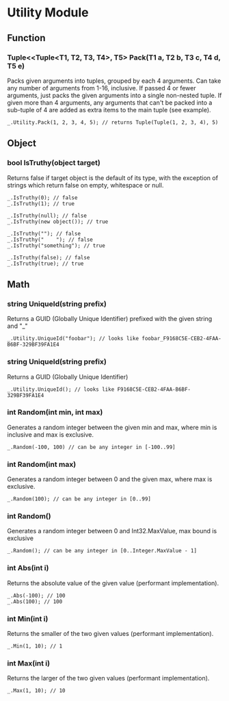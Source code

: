 # Utility Module

## Function
### Tuple\<\<Tuple\<T1, T2, T3, T4\>, T5\> Pack(T1 a, T2 b, T3 c, T4 d, T5 e)
Packs given arguments into tuples, grouped by each 4 arguments. Can take any number of arguments from 1-16, inclusive. If passed 4 or fewer arguments, just packs the given arguments into a single non-nested tuple. If given more than 4 arguments, any arguments that can't be packed into a sub-tuple of 4 are added as extra items to the main tuple (see example).
```
_.Utility.Pack(1, 2, 3, 4, 5); // returns Tuple(Tuple(1, 2, 3, 4), 5)
```



## Object
### bool IsTruthy(object target)
Returns false if target object is the default of its type, with the exception of strings which return false on empty, whitespace or null.
```
_.IsTruthy(0); // false
_.IsTruthy(1); // true

_.IsTruthy(null); // false
_.IsTruthy(new object()); // true

_.IsTruthy(""); // false
_.IsTruthy("    "); // false
_.IsTruthy("something"); // true

_.IsTruthy(false); // false
_.IsTruthy(true); // true
```

## Math
### string UniqueId(string prefix)
Returns a GUID (Globally Unique Identifier) prefixed with the given string and "\_"
```
_.Utility.UniqueId("foobar"); // looks like foobar_F9168C5E-CEB2-4FAA-B6BF-329BF39FA1E4
```

### string UniqueId(string prefix)
Returns a GUID (Globally Unique Identifier)
```
_.Utility.UniqueId(); // looks like F9168C5E-CEB2-4FAA-B6BF-329BF39FA1E4
```

### int Random(int min, int max)
Generates a random integer between the given min and max, where min is inclusive and max is exclusive.
```
_.Random(-100, 100) // can be any integer in [-100..99]
```

### int Random(int max)
Generates a random integer between 0 and the given max, where max is exclusive.
```
_.Random(100); // can be any integer in [0..99]
```

### int Random()
Generates a random integer between 0 and Int32.MaxValue, max bound is exclusive
```
_.Random(); // can be any integer in [0..Integer.MaxValue - 1]
```

### int Abs(int i)
Returns the absolute value of the given value (performant implementation).
```
_.Abs(-100); // 100
_.Abs(100); // 100
```

### int Min(int i)
Returns the smaller of the two given values (performant implementation).
```
_.Min(1, 10); // 1
```

### int Max(int i)
Returns the larger of the two given values (performant implementation).
```
_.Max(1, 10); // 10
```
